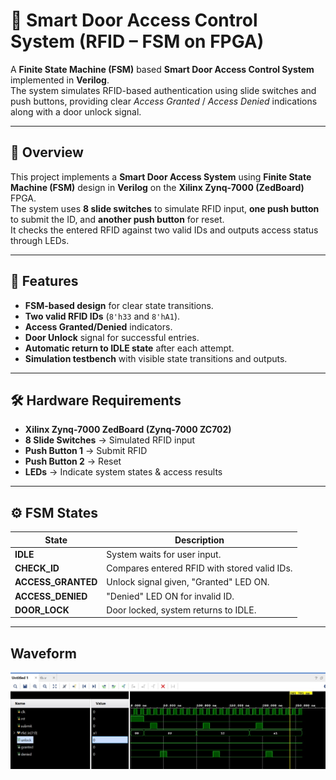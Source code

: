 # 🔐 Smart Door Access Control System (RFID – FSM on FPGA)

A **Finite State Machine (FSM)** based **Smart Door Access Control System** implemented in **Verilog**.  
The system simulates RFID-based authentication using slide switches and push buttons, providing clear *Access Granted* / *Access Denied* indications along with a door unlock signal.

---

## 📌 Overview
This project implements a **Smart Door Access System** using **Finite State Machine (FSM)** design in **Verilog** on the **Xilinx Zynq-7000 (ZedBoard)** FPGA.  
The system uses **8 slide switches** to simulate RFID input, **one push button** to submit the ID, and **another push button** for reset.  
It checks the entered RFID against two valid IDs and outputs access status through LEDs.

---

## 🎯 Features
- **FSM-based design** for clear state transitions.
- **Two valid RFID IDs** (`8'h33` and `8'hA1`).
- **Access Granted/Denied** indicators.
- **Door Unlock** signal for successful entries.
- **Automatic return to IDLE state** after each attempt.
- **Simulation testbench** with visible state transitions and outputs.

---

## 🛠 Hardware Requirements
- **Xilinx Zynq-7000 ZedBoard (Zynq-7000 ZC702)**
- **8 Slide Switches** → Simulated RFID input
- **Push Button 1** → Submit RFID
- **Push Button 2** → Reset
- **LEDs** → Indicate system states & access results

---

## ⚙️ FSM States
| State | Description |
|-------|-------------|
| **IDLE** | System waits for user input. |
| **CHECK_ID** | Compares entered RFID with stored valid IDs. |
| **ACCESS_GRANTED** | Unlock signal given, "Granted" LED ON. |
| **ACCESS_DENIED** | "Denied" LED ON for invalid ID. |
| **DOOR_LOCK** | Door locked, system returns to IDLE. |

---

## Waveform

![image ](https://github.com/Muthukumarj-42/smart-door-fsm/blob/d34c248c3e0a9bc855ed3aaa3d299cf9988a8627/Images/FSM-GRAPH.jpg)



